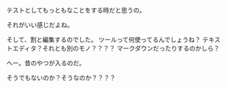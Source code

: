 テストとしてもっともなことをする時だと思うの。

それがいい感じだよね。


そして、割と編集するのでした。
ツールって何使ってるんでしょうね？
テキストエディタ？それとも別のモノ？？？？
マークダウンだったりするのかしら？

へー。昔のやつが入るのだ。


そうでもないのか？そうなのか？？？？
